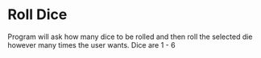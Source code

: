 # Roll Dice
Program will ask how many dice to be rolled and then roll the selected die however many times the user wants. Dice are 1 - 6
